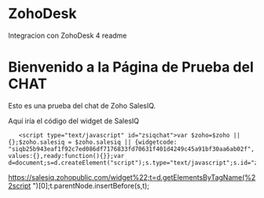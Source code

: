 # ZohoDesk
Integracion con ZohoDesk 4 readme 
<html lang="es">
<head>
    <meta charset="UTF-8">
    <title>Página de Prueba</title>
</head>
<body>
    <h1>Bienvenido a la Página de Prueba del CHAT </h1>
    <p>Esto es una prueba del chat de Zoho SalesIQ.</p>
    Aquí iría el código del widget de SalesIQ
    
       <script type="text/javascript" id="zsiqchat">var $zoho=$zoho || {};$zoho.salesiq = $zoho.salesiq || {widgetcode: "siqb25b943eaf1f92c7ed086df7176833fd70631f401d4249c45a91bf30aa6ab02f", values:{},ready:function(){}};var d=document;s=d.createElement("script");s.type="text/javascript";s.id="zsiqscript";s.defer=true;s.src="
https://salesiq.zohopublic.com/widget%22;t=d.getElementsByTagName(%22script
")[0];t.parentNode.insertBefore(s,t);</script>
</body>
</html>
